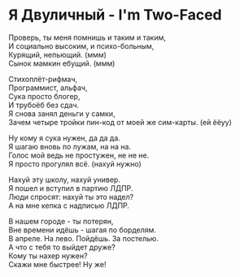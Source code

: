 # Я Двуличный - I'm Two-Faced

Проверь, ты меня помнишь и таким и таким, \
И социально высоким, и психо-больным, \
Курящий, непьющий. (ммм) \
Сынок мамкин ебущий. (ммм)

Стихоплёт-рифмач, \
Программист, альфач, \
Сука просто блогер, \
И трубоёб без сдач. \
Я снова занял деньги у самки, \
Зачем четыре тройки пин-код от моей же сим-карты. (ей ёёуу)

Ну кому я сука нужен, да да да. \
Я шагаю вновь по лужам, на на на. \
Голос мой ведь не простужен, не не не. \
Я просто прогулял всё. (нахуй нужно) 

Нахуй эту школу, нахуй универ. \
Я пошел и вступил в партию ЛДПР. \
Люди спросят: нахуй ты это надел? \
А на мне кепка с надписью ЛДПР. 

В нашем городе - ты потерян, \
Вне времени идёшь - шагая по борделям. \
В апреле. На лево. Пойдёшь. За постелью. \
А что с тебя то выйдет друже? \
Кому ты нахер нужен? \
Скажи мне быстрее! Ну же!
